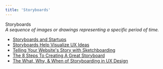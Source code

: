 ```yaml
---
title: 'Storyboards'
---
```


Storyboards  
_A sequence of images or drawings representing a specific period of time._

*   [Storyboards and Startups](http://www.akersarchitecturalrendering.com/blog/2010/3/14/storyboards-and-startups-how-sketching-can-help-entrepreneur.html)  
*   [Storyboards Help Visualize UX Ideas](https://www.nngroup.com/articles/storyboards-visualize-ideas/)  
*   [Telling Your Website's Story with Sketchboarding](http://www.uxbooth.com/blog/telling-your-websites-story-with-sketchboarding/)  
*   [The 8 Steps To Creating A Great Storyboard](http://www.fastcodesign.com/1672917/the-8-steps-to-creating-a-great-storyboard/)  
*   [The What, Why, & When of Storyboarding in UX Design](https://xd.adobe.com/ideas/process/user-research/storyboard-ux-design/)  
